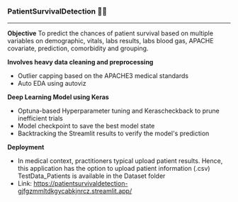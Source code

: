 ### PatientSurvivalDetection 🏥💊 ###
___

**Objective**
To predict the chances of patient survival based on multiple variables on demographic, vitals, labs results, labs blood gas, APACHE covariate, prediction, comorbidity and grouping.

**Involves heavy data cleaning and preprocessing**
- Outlier capping based on the APACHE3 medical standards
- Auto EDA using autoviz

**Deep Learning Model using Keras**
- Optuna-based Hyperparameter tuning and Kerascheckback to prune inefficient trials
- Model checkpoint to save the best model state
- Backtracking the Streamlit results to verify the model's prediction

**Deployment**
- In medical context, practitioners typical upload patient results. Hence, this application has the option to upload patient information (.csv)
  TestData_Patients is available in the Dataset folder
- Link: https://patientsurvivaldetection-gjfgzmmltdkgycabkjnrcz.streamlit.app/
